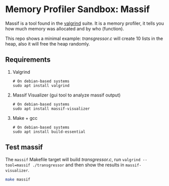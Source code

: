 # Memory Profiler Sandbox: Massif

Massif is a tool found in the [valgrind](https://valgrind.org/) suite. It is a memory profiler, it tells you how much memory was allocated and by who (function).

This repo shows a minimal example: _transgressor.c_ will create 10 lists in the heap, also it will free the heap randomly.

## Requirements

1. Valgrind

    ```
    # On debian-based systems
    sudo apt install valgrind
    ```

2. Massif Visualizer (gui tool to analyze massif output)

    ```
    # On debian-based systems
    sudo apt install massif-visualizer
    ```

3. Make + gcc

    ```
    # On debian-based systems
    sudo apt install build-essential
    ```

## Test massif

The `massif` Makefile target will build _transgressor.c_, run `valgrind --tool=massif ./transgressor` and then show the results in `massif-visualizer`.

```bash
make massif
```
